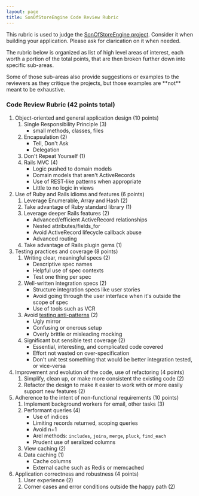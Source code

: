 ```yaml
---
layout: page
title: SonOfStoreEngine Code Review Rubric
---
```


This rubric is used to judge the [SonOfStoreEngine project](http://tutorials.jumpstartlab.com/projects/son_of_store_engine.html). Consider it when building your application. Please ask for clarication on it when needed.

<div class="note">
  <p>The rubric below is organized as list of high level areas of interest, each worth a portion of the total points, that are then broken further down into specific sub-areas.</p>
  <p>Some of those sub-areas also provide suggestions or examples to the reviewers as they critique the projects, but those examples are **not** meant to be exhaustive.</p>
</div>

### Code Review Rubric (42 points total)

1. Object-oriented and general application design (10 points)
    1. Single Responsibility Principle (3)
        * small methods, classes, files
    2. Encapsulation (2)
        * Tell, Don't Ask
        * Delegation
    3. Don't Repeat Yourself (1)
    4. Rails MVC (4)
        * Logic pushed to domain models
        * Domain models that aren't ActiveRecords
        * Use of REST-like patterns when appropriate
        * Little to no logic in views
2. Use of Ruby and Rails idioms and features (6 points)
    1. Leverage Enumerable, Array and Hash (2)
    2. Take advantage of Ruby standard library (1)
    3. Leverage deeper Rails features (2)
        * Advanced/efficient ActiveRecord relationships
        * Nested attributes/fields_for
        * Avoid ActiveRecord lifecycle callback abuse
        * Advanced routing
    4. Take advantage of Rails plugin gems (1)
3. Testing practices and coverage (8 points)
    1. Writing clear, meaningful specs (2)
        * Descriptive spec names
        * Helpful use of spec contexts
        * Test one thing per spec
    2. Well-written integration specs (2)
        * Structure integration specs like user stories
        * Avoid going through the user interface when it's outside the scope of spec
        * Use of tools such as VCR
    3. Avoid [testing anti-patterns](http://blog.james-carr.org/2006/11/03/tdd-anti-patterns/) (2)
        * Ugly mirror
        * Confusing or onerous setup
        * Overly brittle or misleading mocking
    4. Significant but sensible test coverage (2)
        * Essential, interesting, and complicated code covered
        * Effort not wasted on over-specification
        * Don't unit test something that would be better integration tested, or vice-versa
4. Improvement and evolution of the code, use of refactoring (4 points)
    1. Simplify, clean up, or make more consistent the existing code (2)
    2. Refactor the design to make it easier to work with or more easily support new features (2)
5. Adherence to the intent of non-functional requirements (10 points)
    1. Implement background workers for email, other tasks (3)
    2. Performant queries (4)
        * Use of indices
        * Limiting records returned, scoping queries
        * Avoid n+1
        * Arel methods: `includes`, `joins`, `merge`, `pluck`, `find_each`
        * Prudent use of seralized columns
    3. View caching (2)
    4. Data caching (1)
        * Cache columns
        * External cache such as Redis or memcached
6. Application correctness and robustness (4 points)
    1. User experience (2)
    2. Corner cases and error conditions outside the happy path (2)

